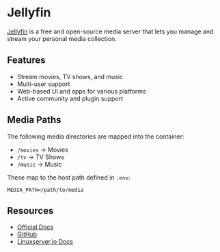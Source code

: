 


# Jellyfin

[Jellyfin](https://jellyfin.org/) is a free and open-source media server that lets you manage and stream your personal media collection.

## Features

- Stream movies, TV shows, and music
- Multi-user support
- Web-based UI and apps for various platforms
- Active community and plugin support

## Media Paths

The following media directories are mapped into the container:

- `/movies` → Movies
- `/tv` → TV Shows
- `/music` → Music

These map to the host path defined in `.env`:

```
MEDIA_PATH=/path/to/media
```

## Resources

- [Official Docs](https://jellyfin.org/docs)
- [GitHub](https://github.com/jellyfin/jellyfin)
- [Linuxserver.io Docs](https://docs.linuxserver.io/images/docker-jellyfin/)
